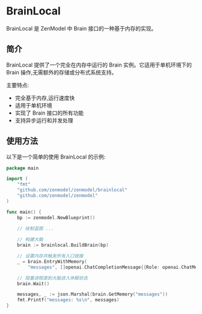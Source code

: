 # BrainLocal

BrainLocal 是 ZenModel 中 Brain 接口的一种基于内存的实现。

## 简介

BrainLocal 提供了一个完全在内存中运行的 Brain 实例。它适用于单机环境下的 Brain 操作,无需额外的存储或分布式系统支持。

主要特点:

- 完全基于内存,运行速度快
- 适用于单机环境
- 实现了 Brain 接口的所有功能
- 支持异步运行和并发处理

## 使用方法

以下是一个简单的使用 BrainLocal 的示例:

```go
package main

import (
    "fmt"
    "github.com/zenmodel/zenmodel/brainlocal"
    "github.com/zenmodel/zenmodel"
)

func main() {
    bp := zenmodel.NewBlueprint()
    
    // 绘制蓝图 ...

    // 构建大脑
    brain := brainlocal.BuildBrain(bp)

    // 设置内存并触发所有入口链接
    _ = brain.EntryWithMemory(
        "messages", []openai.ChatCompletionMessage{{Role: openai.ChatMessageRoleUser, Content: "What is the weather in Boston today?"}})

    // 阻塞进程直到大脑进入休眠状态
    brain.Wait()

    messages, _ := json.Marshal(brain.GetMemory("messages"))
    fmt.Printf("messages: %s\n", messages)
}
```